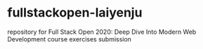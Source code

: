 # fullstackopen-laiyenju
repository for Full Stack Open 2020: Deep Dive Into Modern Web Development course exercises submission
